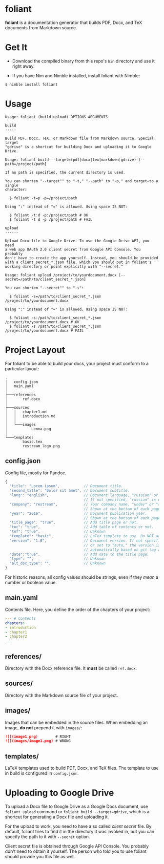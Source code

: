 # foliant

**foliant** is a documentation generator that builds PDF, Docx, and TeX
documents from Markdown source.

# Get It

- Download the compiled binary from this repo's `bin` directory and use it
  right away.

- If you have Nim and Nimble installed, install foliant with Nimble:

```shell
$ nimble install foliant
```

# Usage

```
Usage: foliant (build|upload) OPTIONS ARGUMENTS

build
-----

Build PDF, Docx, TeX, or Markdown file from Markdown source. Special target
"gdrive" is a shortcut for building Docx and uploading it to Google Drive.

Usage: foliant build --target=(pdf|docx|tex|markdown|gdrive) [--path=/project/path]

If no path is specified, the current directory is used.

You can shorten "--target"" to "-t," "--path" to "-p," and target—to a single
character:

  $ foliant -t=p -p=/project/path

Using ":" instead of "=" is allowed. Using space IS NOT:

  $ foliant -t:d -p:/project/path # OK
  $ foliant -t d -p /project/path # FAIL

upload
------

Upload Docx file to Google Drive. To use the Google Drive API, you need
a web app OAuth 2.0 client secret from Google API Console. You probably
don't have to create the app yourself. Instead, you should be provided
with a client_secret_*.json file, which you should put in foliant's
working directory or point explicitly with "--secret."

Usage: foliant upload /project/to/yourdocument.docx [--secret=/path/to/client_secret_*.json]

You can shorten "--secret"" to "-s":

  $ foliant -s=/path/to/client_secret_*.json /project/to/yourdocument.docx

Using ":" instead of "=" is allowed. Using space IS NOT:

  $ foliant -s:/path/to/client_secret_*.json /project/to/yourdocument.docx # OK
  $ foliant -s /path/to/client_secret_*.json /project/to/yourdocument.docx # FAIL
```

# Project Layout

For foliant to be able to build your docs, your project must conform
to a particular layout:

```
.
│   config.json
│   main.yaml
│
├───references
│       ref.docx
│
├───sources
│   │   chapter1.md
│   │   introduction.md
│   │
│   └───images
│           Lenna.png
│
└───templates
        basic.tex
        restream_logo.png
```

## config.json

Config file, mostly for Pandoc.

```js
{
  "title": "Lorem ipsum",           // Document title.
  "second_title": "Dolor sit amet", // Document subtitle.
  "lang": "english",                // Document language, "russian" or "english."
                                    // If not specified, "russian" is used.
  "company": "restream",            // Your company name, "undev" or "restream".
                                    // Shown at the bottom of each page.
  "year": "2016",                   // Document publication year.
                                    // Shown at the bottom of each page.
  "title_page": "true",             // Add title page or not.
  "toc": "true",                    // Add table of contents or not.
  "tof": "true",                    // Unknown
  "template": "basic",              // LaTeX template to use. Do NOT add ".tex"!
  "version": "1.0",                 // Document version. If not specified
                                    // or set to "auto," the version is generated
                                    // automatically based on git tag and revision number.
  "date":"true",                    // Add date to the title page.
  "type": "",                       // Unknown
  "alt_doc_type": "",               // Unknown
}
```

For historic reasons, all config values should be strings,
even if they *mean* a number or boolean value.

## main.yaml

Contents file. Here, you define the order of the chapters of your project:

```yaml
--- # Contents
chapters:
- introduction
- chapter1
- chapter2
...
```

## references/

Directory with the Docx reference file. It **must** be called `ref.docx`.

## sources/

Directory with the Markdown source file of your project.

## images/

Images that can be embedded in the source files. When embedding an image,
**do not** prepend it with `images/`:

```markdown
![](image1.png)        # RIGHT
![](images/image1.png) # WRONG
```
## templates/

LaTeX templates used to build PDF, Docx, and TeX files. The template
to use in build is configured in `config.json`.

# Uploading to Google Drive

To upload a Docx file to Google Drive as a Google Docs document, use
`foliant upload` command or `foliant build --target=gdrive`, which is
a shortcut for generating a Docx file and uploading it.

For the upload to work, you need to have a so called *client secret* file.
By default, foliant tries to find it in the directory it was invoked in,
but you can specify the path to it with `--secret` option.

Client secret file is obtained through Google API Console. You probably don't need
to obtain it yourself. The person who told you to use foliant should provide
you this file as well.
